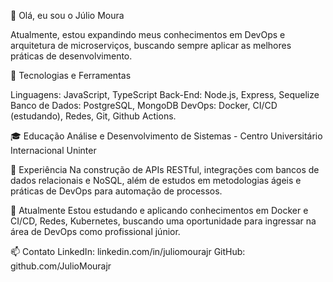 👋 Olá, eu sou o Júlio Moura

Atualmente, estou expandindo meus conhecimentos em DevOps e arquitetura de microserviços, buscando sempre aplicar as melhores práticas de desenvolvimento.

🚀 Tecnologias e Ferramentas

Linguagens: JavaScript, TypeScript
Back-End: Node.js, Express, Sequelize
Banco de Dados: PostgreSQL, MongoDB
DevOps: Docker, CI/CD (estudando), Redes, Git, Github Actions.

🎓 Educação
Análise e Desenvolvimento de Sistemas - Centro Universitário Internacional Uninter

💼 Experiência
Na construção de APIs RESTful, integrações com bancos de dados relacionais e NoSQL, além de estudos em metodologias ágeis e práticas de DevOps para automação de processos.

🌱 Atualmente
Estou estudando e aplicando conhecimentos em Docker e CI/CD, Redes, Kubernetes, buscando uma oportunidade para ingressar na área de DevOps como profissional júnior.

📫 Contato
LinkedIn: linkedin.com/in/juliomourajr
GitHub: github.com/JulioMourajr


